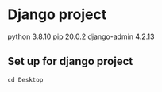 # Django project
python 3.8.10
pip 20.0.2
django-admin 4.2.13
## Set up for django project
```base
cd Desktop
```
